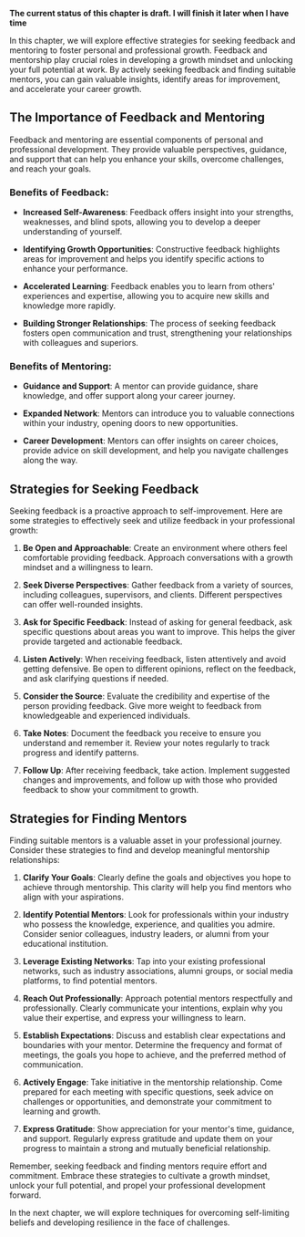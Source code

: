 **The current status of this chapter is draft. I will finish it later when I have time**

In this chapter, we will explore effective strategies for seeking feedback and mentoring to foster personal and professional growth. Feedback and mentorship play crucial roles in developing a growth mindset and unlocking your full potential at work. By actively seeking feedback and finding suitable mentors, you can gain valuable insights, identify areas for improvement, and accelerate your career growth.

The Importance of Feedback and Mentoring
----------------------------------------

Feedback and mentoring are essential components of personal and professional development. They provide valuable perspectives, guidance, and support that can help you enhance your skills, overcome challenges, and reach your goals.

### Benefits of Feedback:

* **Increased Self-Awareness**: Feedback offers insight into your strengths, weaknesses, and blind spots, allowing you to develop a deeper understanding of yourself.

* **Identifying Growth Opportunities**: Constructive feedback highlights areas for improvement and helps you identify specific actions to enhance your performance.

* **Accelerated Learning**: Feedback enables you to learn from others' experiences and expertise, allowing you to acquire new skills and knowledge more rapidly.

* **Building Stronger Relationships**: The process of seeking feedback fosters open communication and trust, strengthening your relationships with colleagues and superiors.

### Benefits of Mentoring:

* **Guidance and Support**: A mentor can provide guidance, share knowledge, and offer support along your career journey.

* **Expanded Network**: Mentors can introduce you to valuable connections within your industry, opening doors to new opportunities.

* **Career Development**: Mentors can offer insights on career choices, provide advice on skill development, and help you navigate challenges along the way.

Strategies for Seeking Feedback
-------------------------------

Seeking feedback is a proactive approach to self-improvement. Here are some strategies to effectively seek and utilize feedback in your professional growth:

1. **Be Open and Approachable**: Create an environment where others feel comfortable providing feedback. Approach conversations with a growth mindset and a willingness to learn.

2. **Seek Diverse Perspectives**: Gather feedback from a variety of sources, including colleagues, supervisors, and clients. Different perspectives can offer well-rounded insights.

3. **Ask for Specific Feedback**: Instead of asking for general feedback, ask specific questions about areas you want to improve. This helps the giver provide targeted and actionable feedback.

4. **Listen Actively**: When receiving feedback, listen attentively and avoid getting defensive. Be open to different opinions, reflect on the feedback, and ask clarifying questions if needed.

5. **Consider the Source**: Evaluate the credibility and expertise of the person providing feedback. Give more weight to feedback from knowledgeable and experienced individuals.

6. **Take Notes**: Document the feedback you receive to ensure you understand and remember it. Review your notes regularly to track progress and identify patterns.

7. **Follow Up**: After receiving feedback, take action. Implement suggested changes and improvements, and follow up with those who provided feedback to show your commitment to growth.

Strategies for Finding Mentors
------------------------------

Finding suitable mentors is a valuable asset in your professional journey. Consider these strategies to find and develop meaningful mentorship relationships:

1. **Clarify Your Goals**: Clearly define the goals and objectives you hope to achieve through mentorship. This clarity will help you find mentors who align with your aspirations.

2. **Identify Potential Mentors**: Look for professionals within your industry who possess the knowledge, experience, and qualities you admire. Consider senior colleagues, industry leaders, or alumni from your educational institution.

3. **Leverage Existing Networks**: Tap into your existing professional networks, such as industry associations, alumni groups, or social media platforms, to find potential mentors.

4. **Reach Out Professionally**: Approach potential mentors respectfully and professionally. Clearly communicate your intentions, explain why you value their expertise, and express your willingness to learn.

5. **Establish Expectations**: Discuss and establish clear expectations and boundaries with your mentor. Determine the frequency and format of meetings, the goals you hope to achieve, and the preferred method of communication.

6. **Actively Engage**: Take initiative in the mentorship relationship. Come prepared for each meeting with specific questions, seek advice on challenges or opportunities, and demonstrate your commitment to learning and growth.

7. **Express Gratitude**: Show appreciation for your mentor's time, guidance, and support. Regularly express gratitude and update them on your progress to maintain a strong and mutually beneficial relationship.

Remember, seeking feedback and finding mentors require effort and commitment. Embrace these strategies to cultivate a growth mindset, unlock your full potential, and propel your professional development forward.

In the next chapter, we will explore techniques for overcoming self-limiting beliefs and developing resilience in the face of challenges.
